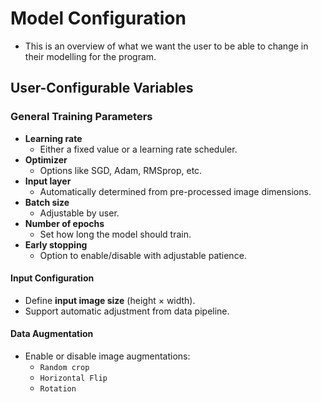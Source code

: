 # **Model Configuration**
- This is an overview of what we want the user to be able to change in their modelling for the program.

## **User-Configurable Variables**

### **General Training Parameters**
- **Learning rate**  
  - Either a fixed value or a learning rate scheduler.
- **Optimizer**  
  - Options like SGD, Adam, RMSprop, etc.
- **Input layer**  
  - Automatically determined from pre-processed image dimensions.
- **Batch size**  
  - Adjustable by user.
- **Number of epochs**  
  - Set how long the model should train.
- **Early stopping**  
  - Option to enable/disable with adjustable patience.

#### **Input Configuration**
- Define **input image size** (height × width).
- Support automatic adjustment from data pipeline.

#### **Data Augmentation**
- Enable or disable image augmentations:
  - `Random crop`
  - `Horizontal Flip`
  - `Rotation`


